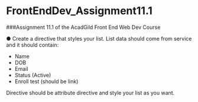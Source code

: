 # FrontEndDev_Assignment11.1
###Assignment 11.1 of the AcadGild Front End Web Dev Course

● Create a directive that styles your list. List data should come from service
and it should contain:  
* Name  
* DOB  
* Email  
* Status (Active)  
* Enroll test (should be link)  

Directive should be attribute directive and style your list as you want.